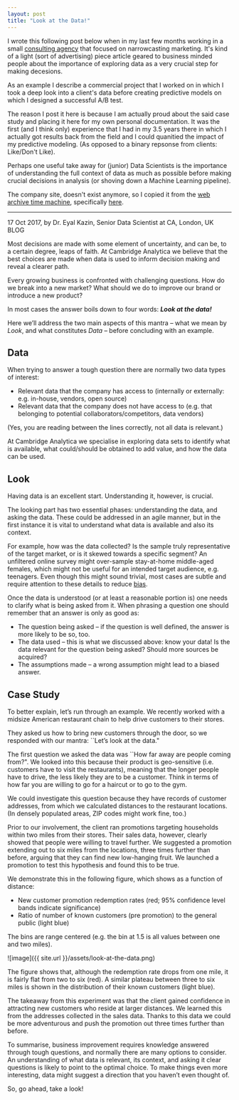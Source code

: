 ```yaml
---
layout: post
title: "Look at the Data!"
--- 
```


I wrote this following post below when in my last few months working in a small [consulting agency](https://en.wikipedia.org/wiki/SCL_Group) that focused on narrowcasting marketing. It's kind of a light (sort of advertising) piece article geared to business minded people about the importance of exploring data as a very crucial step for making decesions. 

As an example I describe a commercial project that I worked on in which I took a deep look into a client's data before creating predictive models on which I designed a successful A/B test. 

The reason I post it here is because I am actually proud about the said case study and placing it here for my own personal documentation. It was the first (and I think only) experience that I had in my 3.5 years there in which I actually got results back from the field and I could quanitied the impact of my predictive modeling. (As opposed to a binary repsonse from clients: Like/Don't Like). 

Perhaps one useful take away for (junior) Data Scientists is the importance of understanding the full context of data as much as possible before making crucial decisions in analysis (or shoving down a Machine Learning pipeline). 


The company site, doesn't exist anymore, so I copied it from the [web archive time machine](https://web.archive.org/web/20180325044543/https://ca-commercial.com/news), specifically [here](https://web.archive.org/web/20180321033651/https://ca-commercial.com/news/look-data-boosting-confidence-decision-making). 



------ 



 17 Oct 2017, by Dr. Eyal Kazin, Senior Data Scientist at CA, London, UK BLOG

Most decisions are made with some element of uncertainty, and can be, to a certain degree, leaps of faith. At Cambridge Analytica we believe that the best choices are made when data is used to inform decision making and reveal a clearer path. 

Every growing business is confronted with challenging questions. How do we break into a new market? What should we do to improve our brand or introduce a new product?

In most cases the answer boils down to four words: ***Look at the data!***

Here we’ll address the two main aspects of this mantra – what we mean by *Look*, and what constitutes *Data* – before concluding with an example.
 
## Data 

When trying to answer a tough question there are normally two data types of interest:

* Relevant data that the company has access to (internally or externally: e.g. in-house, vendors, open source)
* Relevant data that the company does not have access to (e.g. that belonging to potential collaborators/competitors, data vendors)

(Yes, you are reading between the lines correctly, not all data is relevant.)

At Cambridge Analytica we specialise in exploring data sets to identify what is available, what could/should be obtained to add value, and how the data can be used.

## Look

Having data is an excellent start. Understanding it, however, is crucial. 

The looking part has two essential phases: understanding the data, and asking the data. These could be addressed in an agile manner, but in the first instance it is vital to understand what data is available and also its context. 

For example, how was the data collected? Is the sample truly representative of the target market, or is it skewed towards a specific segment? An unfiltered online survey might over-sample stay-at-home middle-aged females, which might not be useful for an intended target audience, e.g. teenagers. Even though this might sound trivial, most cases are subtle and require attention to these details to reduce [bias](https://web.archive.org/web/20180321033705/https://ca-commercial.com/news/introduction-sample-bias-correction-data-science).  

Once the data is understood (or at least a reasonable portion is) one needs to clarify what is being asked from it. When phrasing a question one should remember that an answer is only as good as:

* The question being asked – if the question is well defined, the answer is more likely to be so, too.
* The data used – this is what we discussed above: know your data! Is the data relevant for the question being asked? Should more sources be acquired?
* The assumptions made – a wrong assumption might lead to a biased answer.
     

## Case Study

To better explain, let’s run through an example. We recently worked with a midsize American restaurant chain to help drive customers to their stores. 

They asked us how to bring new customers through the door, so we responded with our mantra: ``Let’s look at the data."

The first question we asked the data was ``How far away are people coming from?". We looked into this because their product is geo-sensitive (i.e. customers have to visit the restaurants), meaning that the longer people have to drive, the less likely they are to be a customer. Think in terms of how far you are willing to go for a haircut or to go to the gym.

We could investigate this question because they have records of customer addresses, from which we calculated distances to the restaurant locations. (In densely populated areas, ZIP codes might work fine, too.)

Prior to our involvement, the client ran promotions targeting households within two miles from their stores. Their sales data, however, clearly showed that people were willing to travel further. We suggested a promotion extending out to six miles from the locations, three times further than before, arguing that they can find new low-hanging fruit. We launched a promotion to test this hypothesis and found this to be true.

We demonstrate this in the following figure, which shows as a function of distance:

* New customer promotion redemption rates (red; 95% confidence level bands indicate significance) 
* Ratio of number of known customers (pre promotion) to the general public (light blue)

The bins are range centered (e.g. the bin at 1.5 is all values between one and two miles).

 
![image]({{ site.url }}/assets/look-at-the-data.png)


 

The figure shows that, although the redemption rate drops from one mile, it is fairly flat from two to six (red). A similar plateau between three to six miles is shown in the distribution of their known customers (light blue).

The takeaway from this experiment was that the client gained confidence in attracting new customers who reside at larger distances. We learned this from the addresses collected in the sales data. Thanks to this data we could be more adventurous and push the promotion out three times further than before.

To summarise, business improvement requires knowledge answered through tough questions, and normally there are many options to consider. An understanding of what data is relevant, its context, and asking it clear questions is likely to point to the optimal choice. To make things even more interesting, data might suggest a direction that you haven’t even thought of. 

So, go ahead, take a look!